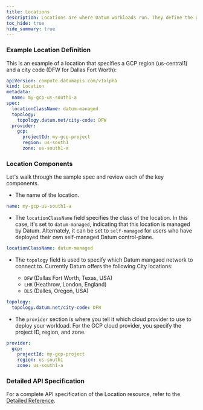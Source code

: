 ```yaml
---
title: Locations
description: Locations are where Datum workloads run. They define the geographical and cloud provider context for your workloads.
toc_hide: true
hide_summary: true
---
```


### Example Location Definition

This is an example of a location that specifies a GCP region (us-central1) and a
city code (DFW for Dallas Fort Worth):

```yaml
apiVersion: compute.datumapis.com/v1alpha
kind: Location
metadata:
  name: my-gcp-us-south1-a
spec:
  locationClassName: datum-managed
  topology:
    topology.datum.net/city-code: DFW
  provider:
    gcp:
      projectId: my-gcp-project
      region: us-south1
      zone: us-south1-a
```

### Location Components

Let's walk through the sample spec and review each of the key components.

* The name of the location.

```yaml
name: my-gcp-us-south1-a
```

* The `locationClassName` field specifies the class of the location. In this
case, it's set to `datum-managed`, indicating that this location is managed by
Datum. Alternately, it can be set to `self-managed` for users who have deployed
their own self-managed Datum control-plane.

```yaml
locationClassName: datum-managed
```

* The `topology` field is used to specify which Datum mangaed network to connect
to. Currently Datum offers the following City locations:

  * `DFW` (Dallas Fort Worth, Texas, USA)
  * `LHR` (Heathrow, London, England)
  * `DLS` (Dalles, Oregon, USA)

```yaml
topology:
  topology.datum.net/city-code: DFW
```

* The `provider` section is where you tell it which cloud provider to use to
deploy your workload. For the GCP cloud provider, you specify the project ID,
region, and zone.

```yaml
provider:
  gcp:
    projectId: my-gcp-project
    region: us-south1
    zone: us-south1-a
```

### Detailed API Specification

For a complete API specification of the Location resource, refer to the
[Detailed Reference](https://github.com/datum-cloud/network-services-operator/blob/main/docs/api/locations.md).
